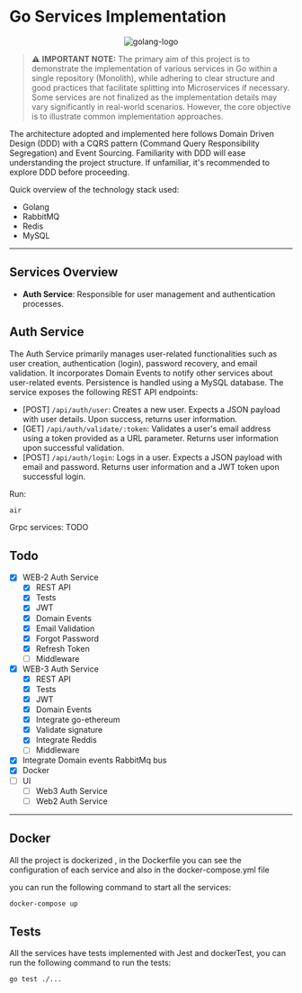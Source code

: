 # Go Services Implementation

<p align="center">
    <img src="https://external-preview.redd.it/creating-a-more-sustainable-model-for-oapi-codegen-in-the-v0-grxYBfrB_TY75WBP_OwdunQQkWeXgRpOCdwti_qRaGA.jpg?auto=webp&s=ee0a2ee35e1b55a3f70f7d0d3a57b07fd527720b" align="center" alt="golang-logo">
</p>

> ⚠️ **IMPORTANT NOTE:**
> The primary aim of this project is to demonstrate the implementation of various services in Go within a single repository (Monolith), while adhering to clear structure and good practices that facilitate splitting into Microservices if necessary. Some services are not finalized as the implementation details may vary significantly in real-world scenarios. However, the core objective is to illustrate common implementation approaches.

The architecture adopted and implemented here follows Domain Driven Design (DDD) with a CQRS pattern (Command Query Responsibility Segregation) and Event Sourcing. Familiarity with DDD will ease understanding the project structure. If unfamiliar, it's recommended to explore DDD before proceeding.

Quick overview of the technology stack used:

- Golang
- RabbitMQ
- Redis
- MySQL

***

## Services Overview

- **Auth Service**: Responsible for user management and authentication processes.

## Auth Service

The Auth Service primarily manages user-related functionalities such as user creation, authentication (login), password recovery, and email validation. It incorporates Domain Events to notify other services about user-related events. Persistence is handled using a MySQL database. The service exposes the following REST API endpoints:

- [POST] `/api/auth/user`: Creates a new user. Expects a JSON payload with user details. Upon success, returns user information.
- [GET] `/api/auth/validate/:token`: Validates a user's email address using a token provided as a URL parameter. Returns user information upon successful validation.
- [POST] `/api/auth/login`: Logs in a user. Expects a JSON payload with email and password. Returns user information and a JWT token upon successful login.

Run:
```bash
air
```
Grpc services:
 TODO

## Todo

- [x] WEB-2 Auth Service
    - [x] REST API
    - [x] Tests
    - [x] JWT
    - [x] Domain Events
    - [x] Email Validation 
    - [x] Forgot Password
    - [x] Refresh Token
    - [ ] Middleware
- [x] WEB-3 Auth Service
    - [x] REST API
    - [x] Tests
    - [x] JWT
    - [x] Domain Events
    - [x] Integrate go-ethereum
    - [x] Validate signature
    - [x] Integrate Reddis
    - [ ] Middleware
- [x] Integrate Domain events RabbitMq bus
- [x] Docker
- [ ] UI
    - [ ] Web3 Auth Service
    - [ ] Web2 Auth Service
***

## Docker
All the project is dockerized , in the Dockerfile you can see the configuration of each service and also in the docker-compose.yml file

you can run the following command to start all the services:
```bash
docker-compose up
```

## Tests
All the services have tests implemented with Jest and dockerTest, you can run the following command to run the tests:
```bash
go test ./...
```
